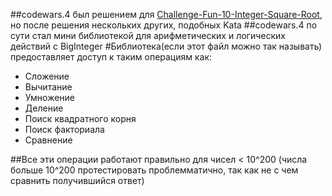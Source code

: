 ##codewars.4 был решением для [Challenge-Fun-10-Integer-Square-Root](https://www.codewars.com/kata/58a3fa665973c2a6e80000c4),
но после решения нескольких других, подобных Kata 
##codewars.4 по сути стал мини библиотекой для арифметических и логических действий с BigInteger
#Библиотека(если этот файл можно так называть) предоставляет доступ к таким операциям как:
* Сложение
* Вычитание
* Умножение
* Деление
* Поиск квадратного корня
* Поиск факториала
* Сравнение

##Все эти операции работают правильно для чисел < 10^200 (числа больше 10^200 протестировать проблемматично, так как не с чем сравнить получившийся ответ)

